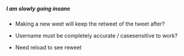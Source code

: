 ##### I am slowly going insane #####

- Making a new weet will keep the retweet of the tweet after?

- Username must be completely accurate / casesensitive to work?

- Need reload to see reweet